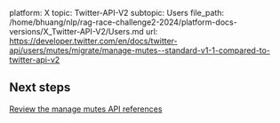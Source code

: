 platform: X
topic: Twitter-API-V2
subtopic: Users
file_path: /home/bhuang/nlp/rag-race-challenge2-2024/platform-docs-versions/X_Twitter-API-V2/Users.md
url: https://developer.twitter.com/en/docs/twitter-api/users/mutes/migrate/manage-mutes--standard-v1-1-compared-to-twitter-api-v2

## Next steps

[Review the manage mutes API references](https://developer.twitter.com/en/docs/twitter-api/users/mutes/api-reference "Review the manage mutes API references")